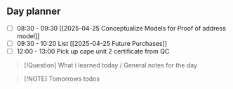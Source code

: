 ## Day planner

- [ ] 08:30 - 09:30 [[2025-04-25 Conceptualize Models for Proof of address model]]
- [ ] 09:30 - 10:20 List [[2025-04-25 Future Purchases]]
- [ ] 12:00 - 13:00 Pick up cape unit 2 certificate from QC

> [!Question] What i learned today / General notes for the day

> [!NOTE] Tomorrows todos

